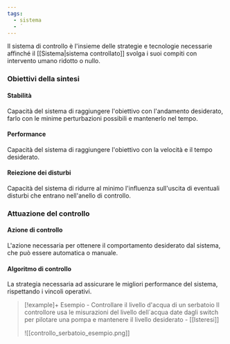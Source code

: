 ```yaml
---
tags:
  - sistema
  - ´
---
```

Il sistema di controllo è l'insieme delle strategie e tecnologie necessarie affinché il [[Sistema|sistema controllato]] svolga i suoi compiti con intervento umano ridotto o nullo.
### Obiettivi della sintesi
#### Stabilità
Capacità del sistema di raggiungere l'obiettivo con l'andamento desiderato, farlo con le minime perturbazioni possibili e mantenerlo nel tempo.
#### Performance
Capacità del sistema di raggiungere l'obiettivo con la velocità e il tempo desiderato.
#### Reiezione dei disturbi
Capacità del sistema di ridurre al minimo l'influenza sull'uscita di eventuali disturbi che entrano nell'anello di controllo.
### Attuazione del controllo
#### Azione di controllo
L'azione necessaria per ottenere il comportamento desiderato dal sistema, che può essere automatica o manuale.
#### Algoritmo di controllo
La strategia necessaria ad assicurare le migliori performance del sistema, rispettando i vincoli operativi.

> [!example]+ Esempio - Controllare il livello d'acqua di un serbatoio
> Il controllore usa le misurazioni del livello dell´acqua date dagli switch per pilotare una pompa e mantenere il livello desiderato - [[Isteresi]]
> 
> ![[controllo_serbatoio_esempio.png]]